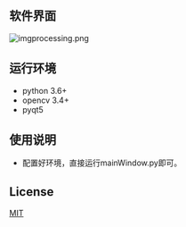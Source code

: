 ## 软件界面
![imgprocessing.png](https://github.com/marshalwolf/img-folder/blob/master/imgprocessing.png)
## 运行环境
* python 3.6+
* opencv 3.4+
* pyqt5
## 使用说明
* 配置好环境，直接运行mainWindow.py即可。
## License
[MIT](https://opensource.org/licenses/MIT)
